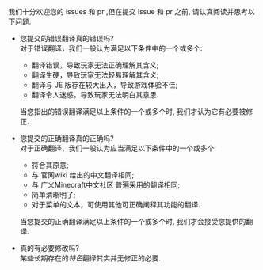 我们十分欢迎您的 issues 和 pr ,但在提交 issue 和 pr 之前, 请认真阅读并思考以下问题:

* 您提交的错误翻译真的错误吗?  
  对于错误翻译，我们一般认为满足以下条件中的一个或多个:
  
  - 翻译错误，导致玩家无法正确理解其含义;
  - 翻译生硬，导致玩家无法轻易理解其含义;
  - 翻译与 JE 版存在较大出入，导致游戏体验不佳;
  - 翻译令人迷惑，导致玩家无法明白其意思.

  当您指出的错误翻译满足以上条件的一个或多个时, 我们才认为它有必要被修正.

* 您提交的正确翻译真的正确吗?  
  对于正确翻译，我们一般认为应当满足以下条件中的一个或多个:
  
  - 符合其原意;
  - 与 官网wiki 给出的中文翻译相同;
  - 与 广义Minecraft中文社区 普遍采用的翻译相同;
  - 简单清晰明了;
  - 对于菜单的文本，可使用其他可正确阐释其功能的翻译.

  当您提交的正确翻译满足以上条件的一个或多个时, 我们才会接受您提供的翻译.

* 真的有必要修改吗?  
  某些长期存在的*特色*翻译其实并无修正的必要.
